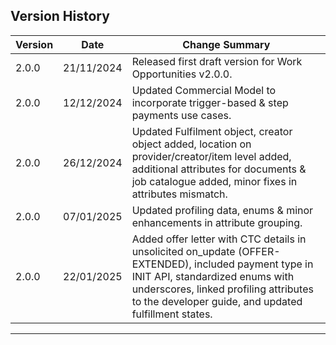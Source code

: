 ## Version History

| **Version** | **Date**   | **Change Summary**                                                                                                                                                                                                                         |
| ----------- | ---------- | ------------------------------------------------------------------------------------------------------------------------------------------------------------------------------------------------------------------------------------------ |
| 2.0.0       | 21/11/2024 | Released first draft version for Work Opportunities v2.0.0.                                                                                                                                                                                |
| 2.0.0       | 12/12/2024 | Updated Commercial Model to incorporate trigger-based & step payments use cases.                                                                                                                                                           |
| 2.0.0       | 26/12/2024 | Updated Fulfilment object, creator object added, location on provider/creator/item level added, additional attributes for documents & job catalogue added, minor fixes in attributes mismatch.                                             |
| 2.0.0       | 07/01/2025 | Updated profiling data, enums & minor enhancements in attribute grouping.                                                                                                                                                                  |
| 2.0.0       | 22/01/2025 | Added offer letter with CTC details in unsolicited on_update (OFFER-EXTENDED), included payment type in INIT API, standardized enums with underscores, linked profiling attributes to the developer guide, and updated fulfillment states. |

---
